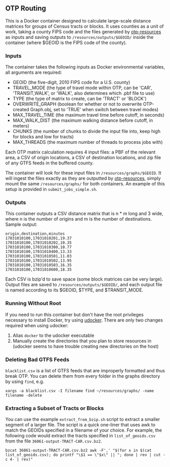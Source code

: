 ## OTP Routing

This is a Docker container designed to calculate large-scale distance matrices for groups of Census tracts or blocks. It uses counties as a unit of work, taking a county FIPS code and the files generated by [otp-resources](https://github.com/dfsnow/otp-resources) as inputs and saving outputs to `/resources/outputs/$GEOID/` inside the container (where $GEOID is the FIPS code of the county).

### Inputs
The container takes the following inputs as Docker environmental variables, all arguments are required:

- GEOID (the five-digit, 2010 FIPS code for a U.S. county)
- TRAVEL_MODE (the type of travel mode within OTP, can be 'CAR', 'TRANSIT,WALK', or 'WALK', also determines which .pbf file to use) 
- TYPE (the type of matrix to create, can be 'TRACT' or 'BLOCK')
- OVERWRITE_GRAPH (boolean for whether or not to overwrite OTP-created Graph.obj, set to 'TRUE' when switch between travel modes)
- MAX_TRAVEL_TIME (the maximum travel time before cutoff, in seconds) 
- MAX_WALK_DIST (the maximum walking distance before cutoff, in meters)
- CHUNKS (the number of chunks to divide the input file into, keep high for blocks and low for tracts)
- MAX_THREADS (the maximum number of threads to process jobs with)

Each OTP matrix calculation requires 4 input files: a PBF of the relevant area, a CSV of origin locations, a CSV of destination locations, and zip file of any GTFS feeds in the buffered county.

The container will look for these input files in `/resources/graphs/$GEOID`. It will ingest the files exactly as they are outputted by [otp-resources](https://github.com/dfsnow/otp-resources), simply mount the same `/resources/graphs/` for both containers. An example of this setup is provided in `submit_jobs_simple.sh`.

### Outputs
This container outputs a CSV distance matrix that is n * m long and 3 wide, where n is the number of origins and m is the number of destinations. Sample output:

```
origin,destination,minutes
17031010100,17031010201,19.37
17031010100,17031010202,10.35
17031010100,17031010300,10.77
17031010100,17031010400,13.33
17031010100,17031010501,11.03
17031010100,17031010502,13.95
17031010100,17031010503,16.35
17031010100,17031010600,18.35
```

Each CSV is bzip'd to save space (some block matrices can be very large). Output files are saved to `/resources/outputs/$GEOID/`, and each output file is named according to its $GEOID, $TYPE, and $TRANSIT_MODE. 

### Running Without Root

If you need to run this container but don't have the root privileges necessary to install Docker, try using [udocker](https://github.com/indigo-dc/udocker). There are only two changes required when using udocker:

1. Alias `docker` to the udocker executable
2. Manually create the directories that you plan to store resources in (udocker seems to have trouble creating new directories on the host)

### Deleting Bad GTFS Feeds

`blacklist.csv` is a list of GTFS feeds that are improperly formatted and thus break OTP. You can delete them from every folder in the graphs directory by using `find`, e.g.

```
xargs -a blacklist.csv -I filename find ~/resources/graphs/ -name filename -delete
```

### Extracting a Subset of Tracts or Blocks

You can use the example `extract_from_bzip.sh` script to extract a smaller segment of a larger file. The script is a quick one-liner that uses awk to match the GEOIDs specified in a filename of your choice. For example, the following code would extract the tracts specified in `list_of_geoids.csv` from the file `36061-output-TRACT-CAR.csv.bz2`.

```
bzcat 36061-output-TRACT-CAR.csv.bz2 awk -F',' "$(for x in $(cat list_of_geoids.csv); do printf "\$1 == \"$x\" || "; done | rev | cut -c 4- | rev)"
```

